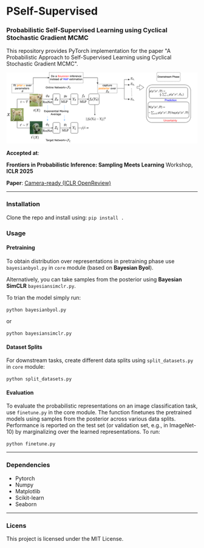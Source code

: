 # PSelf-Supervised
### Probabilistic Self-Supervised Learning using Cyclical Stochastic Gradient MCMC
This repository provides PyTorch implementation for the paper "A Probabilistic Approach to Self-Supervised Learning using Cyclical Stochastic Gradient MCMC".

![Alt text](Full_image.png)

**Accepted at**:

**Frontiers in Probabilistic Inference: Sampling Meets Learning** Workshop, **ICLR 2025**

**Paper**: [Camera-ready (ICLR OpenReview)](https://openreview.net/pdf?id=rNyHxOgqGO)

-------------------------------------------

### Installation
 Clone the repo and install using: 
 `pip install .`

### Usage

#### Pretraining
 
To obtain distribution over representations in pretraining phase use `bayesianbyol.py` in `core` module (based on **Bayesian Byol**).

Alternatively, you can take samples from the posterior using **Bayesian SimCLR** `bayesiansimclr.py`.

To trian the model simply run:

`python bayesianbyol.py`

or

`python bayesiansimclr.py`

#### Dataset Splits

For downstream tasks, create different data splits using `split_datasets.py` in `core` module:

`python split_datasets.py`

#### Evaluation
To evaluate the probabilistic representations on an image classification task, use `finetune.py` in the core module.
The function finetunes the pretrained models using samples from the posterior across various data splits. 
Performance is reported on the test set (or validation set, e.g., in ImageNet-10) by marginalizing over the learned representations.
To run:

`python finetune.py`

-----------------------
### Dependencies 
- Pytorch
- Numpy
- Matplotlib
- Scikit-learn
- Seaborn
-----------------------

### Licens
This project is licensed under the MIT License.











